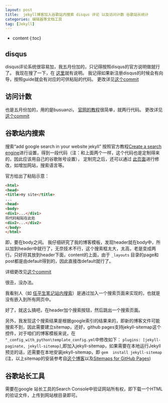 ```yaml
---
layout: post
title:  jekyll博客加入谷歌站内搜索 disqus 评论 以及访问计数 谷歌站长统计
categories: 编辑器等文档工具
tag: [Jekyll]
---
```


* content
{:toc}

## disqus
disqus评论系统很容易加，我五月份加的，只记得按照disqus的官方说明做就行了。
我现在搜了一下，在 [这里](https://disqus.com/admin/install/platforms/jekyll/)就有说明。 我记得如果新注册disqus的时候会有向导，按照guide就会有对应的可供粘贴的代码。
更改详见[这个commit](https://github.com/marquistj13/MyBlog/commit/efcb98a44de42a20c4436b8ce2a9de628eac6193)

## 访问计数
也是五月份加的，用的是busuanzi， [官网的教程](http://busuanzi.ibruce.info/)很简单，就两行代码。
更改详见[这个commit](https://github.com/marquistj13/MyBlog/commit/5c80d9a6b9d1ae2f18a85d352bd633b2aaaaeb49)

## 谷歌站内搜索
搜索“add google search in your website jekyll”
按照官方教程[Create a search engine](https://support.google.com/customsearch/answer/2630963)进行设置，得到一段代码（注：和上面两个一样，这个代码也是定制得来的，因此应该用自己的谷歌账号设置）， 定制完之后，还可以通过 [此页面](https://cse.google.com/cse/all)进行修改，如增加网站，搜索语言等。

官方给出了粘贴示意：
```html
<html>
<head>
<title>my site</title>
...
<head>
<body>
<div1>...</div1>
将代码粘贴在此处
<div2>...</div2>
</body>
</html>
```
即，要在body之间。
我仔细研究了我的博客模板，发现header就在body中，所以加到header中就行了，无奈技术不行，这个搜索框太大，太高，老是变成两行。只好将其放到header下面，content的上面，由于 `_layouts` 目录的page和post都是由default得到的，因此直接改default就行了。

详细更改见[这个commit](https://github.com/marquistj13/MyBlog/commit/223c7fc6dfff2aabff21bef3fa2b4eede8cf3a26)

很丑，没办法。

我看别人（如 [任平生笔记站内搜索](http://note.rpsh.net/search/)）是通过加入一个搜索页面来实现的，也就是没有嵌入到所有网页中。

好了，就这么搞吧，在header加个搜索按钮，然后跳出一个搜索页面。

另外，我发现这个搜索结果是根据google索引的结果来的，即新的博客文件可能搜索不到，因此需要建立sitemap，还好，github pages支持jekyll-sitemap这个控件，对于咱们的博客模板来说，在 `"_config_with_python\template_config.yml`中修改如下：
`plugins: [jekyll-paginate, jekyll-sitemap]`,即加入jekyll-sitemap，如果需要在本地运行Jekyll预览的话，还需要在本地安装jekyll-sitemap，即
`gem  install jekyll-sitemap`
(注，以上sitemap的安装参考自[这个博客](http://ju.outofmemory.cn/entry/124653)以及[Sitemaps for GitHub Pages](https://help.github.com/articles/sitemaps-for-github-pages/))

## 谷歌站长工具
需要在google 站长工具的Search Console中验证网站所有权，即下载一个HTML的验证文件，上传到网站根目录即可。